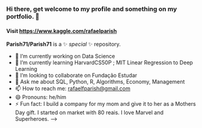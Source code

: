 ### Hi there, get welcome to my profile and something on my portfolio. 👋
#### Visit https://www.kaggle.com/rafaelparish

**Parish71/Parish71** is a ✨ _special_ ✨ repository.



- 🔭 I’m currently working on Data Science 
- 🌱 I’m currently learning HarvardCS50P ; MIT Linear Regression to Deep Learning
- 👯 I’m looking to collaborate on Fundação Estudar
- 💬 Ask me about SQL, Python, R, Algorithms, Economy, Management
- 📫 How to reach me: rafaelfparish@gmail.com
- 😄 Pronouns: he/him
- ⚡ Fun fact: I build a company for my mom and give it to her as a Mothers Day gift. I started on market with 80 reais. I love Marvel and Superheroes.
-->
